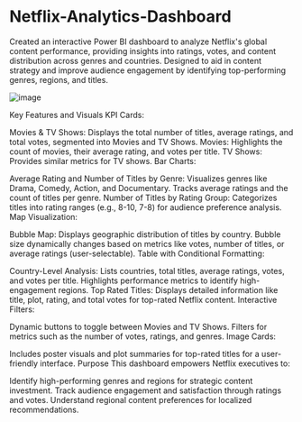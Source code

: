 # Netflix-Analytics-Dashboard
Created an interactive Power BI dashboard to analyze Netflix's global content performance, providing insights into ratings, votes, and content distribution across genres and countries. Designed to aid in content strategy and improve audience engagement by identifying top-performing genres, regions, and titles.

![image](https://github.com/user-attachments/assets/396b1d6b-c22a-4949-a9a1-32cfcc41cd9a)

Key Features and Visuals
KPI Cards:

Movies & TV Shows: Displays the total number of titles, average ratings, and total votes, segmented into Movies and TV Shows.
Movies: Highlights the count of movies, their average rating, and votes per title.
TV Shows: Provides similar metrics for TV shows.
Bar Charts:

Average Rating and Number of Titles by Genre:
Visualizes genres like Drama, Comedy, Action, and Documentary.
Tracks average ratings and the count of titles per genre.
Number of Titles by Rating Group:
Categorizes titles into rating ranges (e.g., 8-10, 7-8) for audience preference analysis.
Map Visualization:

Bubble Map:
Displays geographic distribution of titles by country.
Bubble size dynamically changes based on metrics like votes, number of titles, or average ratings (user-selectable).
Table with Conditional Formatting:

Country-Level Analysis:
Lists countries, total titles, average ratings, votes, and votes per title.
Highlights performance metrics to identify high-engagement regions.
Top Rated Titles:
Displays detailed information like title, plot, rating, and total votes for top-rated Netflix content.
Interactive Filters:

Dynamic buttons to toggle between Movies and TV Shows.
Filters for metrics such as the number of votes, ratings, and genres.
Image Cards:

Includes poster visuals and plot summaries for top-rated titles for a user-friendly interface.
Purpose
This dashboard empowers Netflix executives to:

Identify high-performing genres and regions for strategic content investment.
Track audience engagement and satisfaction through ratings and votes.
Understand regional content preferences for localized recommendations.
